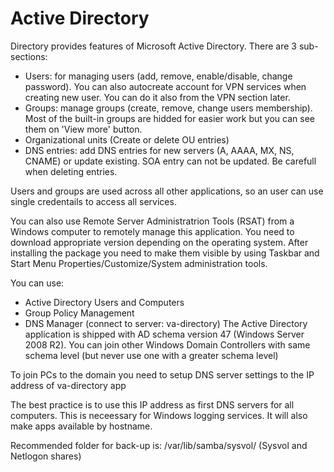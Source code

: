# Active Directory

Directory provides features of Microsoft Active Directory. There are 3 sub-sections:
- Users: for managing users (add, remove, enable/disable, change password). You can also autocreate account for VPN services when creating new user. You can do it also from the VPN section later.
- Groups: manage groups (create, remove, change users membership). Most of the built-in groups are hidded for easier work but you can see them on 'View more' button.
- Organizational units (Create or delete OU entries) 
- DNS entries: add DNS entries for new servers (A, AAAA, MX, NS, CNAME) or update existing. SOA entry can not be updated. Be carefull when deleting entries.

Users and groups are used across all other applications, so an user can use single credentails to access all services.

You can also use Remote Server Administratrion Tools (RSAT) from a Windows computer to remotely manage this application. You need to download appropriate version depending on the operating system. After installing the package you need to make them visible by using Taskbar and Start Menu Properties/Customize/System administration tools.

You can use:
- Active Directory Users and Computers
- Group Policy Management
- DNS Manager (connect to server: va-directory)
The Active Directory application is shipped with AD schema version 47 (Windows Server 2008 R2). You can join other Windows Domain Controllers with same schema level (but never use one with a greater schema level)

To join PCs to the domain you need to setup DNS server settings to the IP address of va-directory app 

The best practice is to use this IP address as first DNS servers for all computers. This is neceessary for Windows logging services. It will also make apps available by hostname. 

Recommended folder for back-up is: /var/lib/samba/sysvol/ (Sysvol and Netlogon shares)
